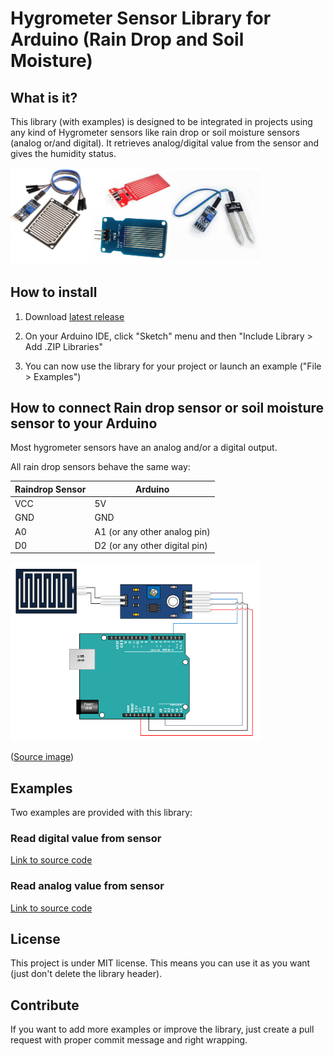 # Hygrometer Sensor Library for Arduino (Rain Drop and Soil Moisture)

## What is it?

This library (with examples) is designed to be integrated in projects using any kind of Hygrometer sensors like rain drop or soil moisture sensors (analog or/and digital).
It retrieves analog/digital value from the sensor and gives the humidity status.

<img src="device.png" width="400">


## How to install

1) Download <a target="_blank" href="https://github.com/QuentinCG/Arduino-Hygrometer-Sensor-Library/releases/download/2.0.0/HygrometerSensor_v2_0_0.zip">latest release</a>

2) On your Arduino IDE, click "Sketch" menu and then "Include Library > Add .ZIP Libraries"

3) You can now use the library for your project or launch an example ("File > Examples")


## How to connect Rain drop sensor or soil moisture sensor to your Arduino

Most hygrometer sensors have an analog and/or a digital output.

All rain drop sensors behave the same way:

Raindrop Sensor  | Arduino
-------- |  --------
VCC      | 5V
GND      | GND
A0       | A1 (or any other analog pin)
D0       | D2 (or any other digital pin)

<img src="schematics.png" width="400">

(<a target="_blank" href="http://henrysbench.capnfatz.com/henrys-bench/arduino-sensors-and-input/arduino-rain-sensor-module-guide-and-tutorial/">Source image</a>)


## Examples

Two examples are provided with this library:

### Read digital value from sensor
<a target="_blank" href="https://github.com/QuentinCG/Arduino-Hygrometer-Sensor-Library/blob/master/HygrometerSensor/examples/DigitalHygrometer/DigitalHygrometer.ino">Link to source code</a>

### Read analog value from sensor
<a target="_blank" href="https://github.com/QuentinCG/Arduino-Hygrometer-Sensor-Library/blob/master/HygrometerSensor/examples/AnalogHygrometer/AnalogHygrometer.ino">Link to source code</a>


## License

This project is under MIT license. This means you can use it as you want (just don't delete the library header).


## Contribute

If you want to add more examples or improve the library, just create a pull request with proper commit message and right wrapping.
